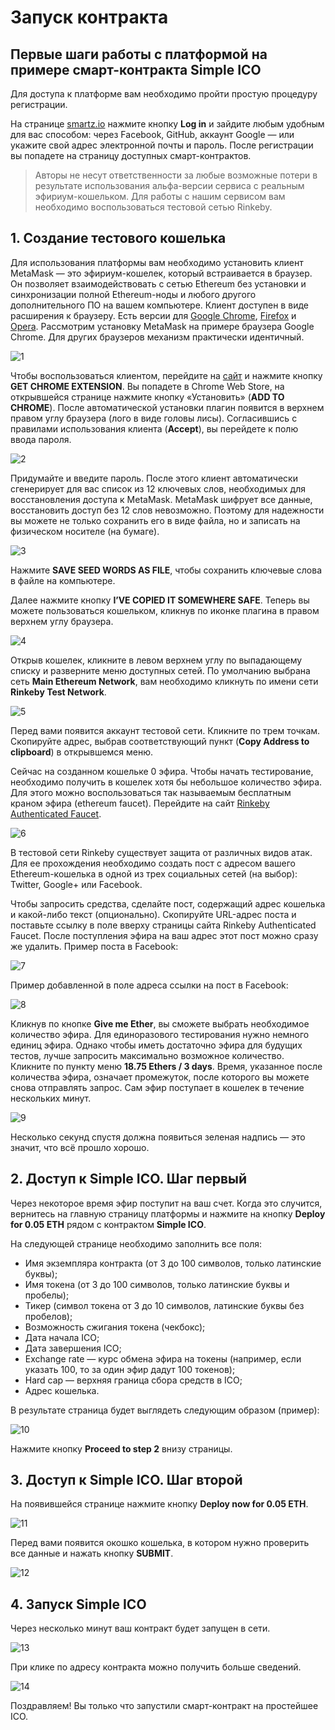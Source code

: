# Запуск контракта
## Первые шаги работы с платформой на примере смарт-контракта Simple ICO

Для доступа к платформе вам необходимо пройти простую процедуру регистрации.

На странице [smartz.io](https://smartz.io/) нажмите кнопку **Log in** и зайдите любым удобным для вас способом: через Facebook, GitHub, аккаунт Google — или укажите свой адрес электронной почты и пароль. После регистрации вы попадете на страницу доступных смарт-контрактов.

> Авторы не несут ответственности за любые возможные потери в результате использования альфа-версии сервиса с реальным эфириум-кошельком. Для работы c нашим сервисом вам необходимо воспользоваться тестовой сетью Rinkeby.

## 1. Создание тестового кошелька

Для использования платформы вам необходимо установить клиент MetaMask — это эфириум-кошелек, который встраивается в браузер. Он позволяет взаимодействовать с сетью Ethereum без установки и синхронизации полной Ethereum-ноды и любого другого дополнительного ПО на вашем компьютере.
Клиент доступен в виде расширения к браузеру. Есть версии для [Google Chrome](https://chrome.google.com/webstore/detail/nkbihfbeogaeaoehlefnkodbefgpgknn), [Firefox](https://addons.mozilla.org/en-US/firefox/addon/ether-metamask/) и [Opera](https://addons.opera.com/en/extensions/details/metamask/). Рассмотрим установку MetaMask на примере браузера Google Chrome. Для других браузеров механизм практически идентичный.

![1](/i/md/contract-deploy/1.png "1")

Чтобы воспользоваться клиентом, перейдите на [сайт](https://metamask.io/) и нажмите кнопку **GET CHROME EXTENSION**. Вы попадете в Chrome Web Store, на открывшейся странице нажмите кнопку «Установить» (**ADD TO CHROME**). После автоматической установки плагин появится в верхнем правом углу браузера (лого в виде головы лисы). Согласившись с правилами использования клиента (**Accept**), вы перейдете к полю ввода пароля.

![2](/i/md/contract-deploy/2.png "2")

Придумайте и введите пароль. После этого клиент автоматически сгенерирует для вас список из 12 ключевых слов, необходимых для восстановления доступа к MetaMask. MetaMask шифрует все данные, восстановить доступ без 12 слов невозможно. Поэтому для надежности вы можете не только сохранить его в виде файла, но и записать на физическом носителе (на бумаге).

![3](/i/md/contract-deploy/3.png "3")

Нажмите **SAVE SEED WORDS AS FILE**, чтобы сохранить ключевые слова в файле на компьютере.

Далее нажмите кнопку **I’VE COPIED IT SOMEWHERE SAFE**. Теперь вы можете пользоваться кошельком, кликнув по иконке плагина в правом верхнем углу браузера.

![4](/i/md/contract-deploy/4.png "4")

Открыв кошелек, кликните в левом верхнем углу по выпадающему списку и разверните меню доступных сетей. По умолчанию выбрана сеть **Main Ethereum Network**, вам необходимо кликнуть по имени сети **Rinkeby Test Network**.

![5](/i/md/contract-deploy/5.png "5")

Перед вами появится аккаунт тестовой сети. Кликните по трем точкам. Скопируйте адрес, выбрав соответствующий пункт (**Copy Address to clipboard**) в открывшемся меню.

Сейчас на созданном кошельке 0 эфира. Чтобы начать тестирование, необходимо получить в кошелек хотя бы небольшое количество эфира. Для этого можно воспользоваться так называемым бесплатным краном эфира (ethereum faucet). Перейдите на сайт [Rinkeby Authenticated Faucet](https://faucet.rinkeby.io/).

![6](/i/md/contract-deploy/6.png "6")

В тестовой сети Rinkeby существует защита от различных видов атак. Для ее прохождения необходимо создать пост с адресом вашего Ethereum-кошелька в одной из трех социальных сетей (на выбор): Twitter, Google+ или Facebook.

Чтобы запросить средства, сделайте пост, содержащий адрес кошелька и какой-либо текст (опционально). Скопируйте URL-адрес поста и поставьте ссылку в поле вверху страницы сайта Rinkeby Authenticated Faucet. После поступления эфира на ваш адрес этот пост можно сразу же удалить. Пример поста в Facebook:

![7](/i/md/contract-deploy/7.png "7")

Пример добавленной в поле адреса ссылки на пост в Facebook:

![8](/i/md/contract-deploy/8.png "8")

Кликнув по кнопке **Give me Ether**, вы сможете выбрать необходимое количество эфира. Для единоразового тестирования нужно немного единиц эфира. Однако чтобы иметь достаточно эфира для будущих тестов, лучше запросить максимально возможное количество. Кликните по пункту меню **18.75 Ethers / 3 days**. Время, указанное после количества эфира, означает промежуток, после которого вы можете снова отправлять запрос. Сам эфир поступает в кошелек в течение нескольких минут.

![9](/i/md/contract-deploy/9.png "9")

Несколько секунд спустя должна появиться зеленая надпись — это значит, что всё прошло хорошо.

## 2. Доступ к Simple ICO. Шаг первый

Через некоторое время эфир поступит на ваш счет. Когда это случится, вернитесь на главную страницу платформы и нажмите на кнопку **Deploy for 0.05 ETH** рядом с контрактом **Simple ICO**.

На следующей странице необходимо заполнить все поля:

* Имя экземпляра контракта (от 3 до 100 символов, только латинские буквы);
* Имя токена (от 3 до 100 символов, только латинские буквы и пробелы);
* Тикер (символ токена от 3 до 10 символов, латинские буквы без пробелов);
* Возможность сжигания токена (чекбокс);
* Дата начала ICO;
* Дата завершения ICO;
* Exchange rate — курс обмена эфира на токены (например, если указать 100, то за один эфир дадут 100 токенов);
* Hard cap — верхняя граница сбора средств в ICO;
* Адрес кошелька.

В результате страница будет выглядеть следующим образом (пример):

![10](/i/md/contract-deploy/10.png "10")

Нажмите кнопку **Proceed to step 2** внизу страницы.

## 3. Доступ к Simple ICO. Шаг второй

На появившейся странице нажмите кнопку **Deploy now for 0.05 ETH**.

![11](/i/md/contract-deploy/11.png "11")

Перед вами появится окошко кошелька, в котором нужно проверить все данные и нажать кнопку **SUBMIT**.

![12](/i/md/contract-deploy/12.png "12")

## 4. Запуск Simple ICO

Через несколько минут ваш контракт будет запущен в сети.

![13](/i/md/contract-deploy/13.png "13")

При клике по адресу контракта можно получить больше сведений.

![14](/i/md/contract-deploy/14.png "14")

Поздравляем! Вы только что запустили смарт-контракт на простейшее ICO.

